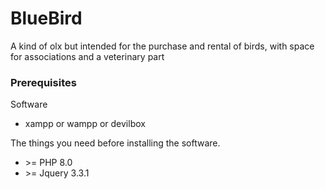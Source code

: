 # BlueBird

A kind of olx but intended for the purchase and rental of birds, with space for associations and a veterinary part

### Prerequisites
Software 
* xampp or wampp or devilbox

The things you need before installing the software.

* \>= PHP 8.0
* \>= Jquery 3.3.1
